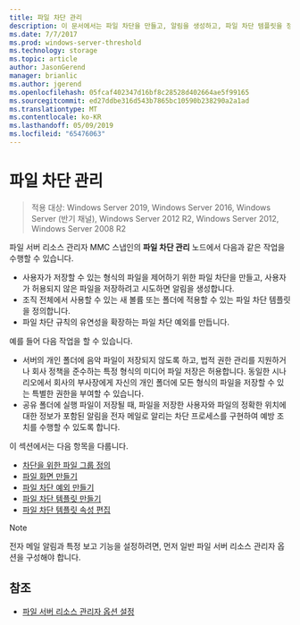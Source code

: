 ```yaml
---
title: 파일 차단 관리
description: 이 문서에서는 파일 차단을 만들고, 알림을 생성하고, 파일 차단 템플릿을 정의하고, 파일 차단 예외를 만드는 방법을 설명합니다.
ms.date: 7/7/2017
ms.prod: windows-server-threshold
ms.technology: storage
ms.topic: article
author: JasonGerend
manager: brianlic
ms.author: jgerend
ms.openlocfilehash: 05fcaf402347d16bf8c28528d402664ae5f99165
ms.sourcegitcommit: ed27ddbe316d543b7865bc10590b238290a2a1ad
ms.translationtype: MT
ms.contentlocale: ko-KR
ms.lasthandoff: 05/09/2019
ms.locfileid: "65476063"
---
```

# <a name="file-screening-management"></a>파일 차단 관리

> 적용 대상: Windows Server 2019, Windows Server 2016, Windows Server (반기 채널), Windows Server 2012 R2, Windows Server 2012, Windows Server 2008 R2

파일 서버 리소스 관리자 MMC 스냅인의 **파일 차단 관리** 노드에서 다음과 같은 작업을 수행할 수 있습니다.

-   사용자가 저장할 수 있는 형식의 파일을 제어하기 위한 파일 차단을 만들고, 사용자가 허용되지 않은 파일을 저장하려고 시도하면 알림을 생성합니다.
-   조직 전체에서 사용할 수 있는 새 볼륨 또는 폴더에 적용할 수 있는 파일 차단 템플릿을 정의합니다.
-   파일 차단 규칙의 유연성을 확장하는 파일 차단 예외를 만듭니다.

예를 들어 다음 작업을 할 수 있습니다.

-   서버의 개인 폴더에 음악 파일이 저장되지 않도록 하고, 법적 권한 관리를 지원하거나 회사 정책을 준수하는 특정 형식의 미디어 파일 저장은 허용합니다. 동일한 시나리오에서 회사의 부사장에게 자신의 개인 폴더에 모든 형식의 파일을 저장할 수 있는 특별한 권한을 부여할 수 있습니다.
-   공유 폴더에 실행 파일이 저장될 때, 파일을 저장한 사용자와 파일의 정확한 위치에 대한 정보가 포함된 알림을 전자 메일로 알리는 차단 프로세스를 구현하여 예방 조치를 수행할 수 있도록 합니다.

이 섹션에서는 다음 항목을 다룹니다.

-   [차단을 위한 파일 그룹 정의](define-file-groups-for-screening.md)
-   [파일 화면 만들기](create-file-screen.md)
-   [파일 차단 예외 만들기](create-file-screen-exception.md)
-   [파일 차단 템플릿 만들기](create-file-screen-template.md)
-   [파일 차단 템플릿 속성 편집](edit-file-screen-template-properties.md)

> [!Note]
> 전자 메일 알림과 특정 보고 기능을 설정하려면, 먼저 일반 파일 서버 리소스 관리자 옵션을 구성해야 합니다.

## <a name="see-also"></a>참조

-   [파일 서버 리소스 관리자 옵션 설정](setting-file-server-resource-manager-options.md)


